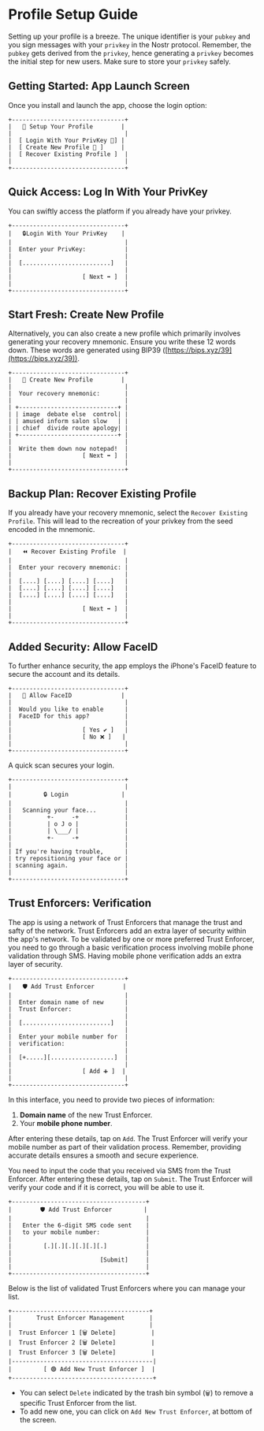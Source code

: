# Profile Setup Guide 

Setting up your profile is a breeze. The unique identifier is your `pubkey` and you sign messages with your `privkey` in the Nostr protocol. Remember, the `pubkey` gets derived from the `privkey`, hence generating a `privkey` becomes the initial step for new users. Make sure to store your `privkey` safely.

## Getting Started: App Launch Screen

Once you install and launch the app, choose the login option:

```
+--------------------------------+
|   🎉 Setup Your Profile        |
|                                |
|  [ Login With Your PrivKey 🔑] |
|  [ Create New Profile 📝 ]     |
|  [ Recover Existing Profile ]  | 
|                                |
+--------------------------------+
```
## Quick Access: Log In With Your PrivKey

You can swiftly access the platform if you already have your privkey.

```
+--------------------------------+
|   🔒Login With Your PrivKey    |
|                                |
|  Enter your PrivKey:           |
|                                |
|  [.........................]   |
|                                |
|                    [ Next ➡️ ]  |
|                                |
+--------------------------------+
```

## Start Fresh: Create New Profile

Alternatively, you can also create a new profile which primarily involves generating your recovery mnemonic. Ensure you write these 12 words down. These words are generated using BIP39 ([https://bips.xyz/39](https://bips.xyz/39)).

```
+--------------------------------+
|   💼 Create New Profile        |
|                                |
|  Your recovery mnemonic:       |
|                                |
| +----------------------------+ |
| | image  debate else  control| |
| | amused inform salon slow   | |
| | chief  divide route apology| |
| +----------------------------+ |
|                                |
|  Write them down now notepad!  |
|                    [ Next ➡️ ]  |
|                                |
+--------------------------------+
```

## Backup Plan: Recover Existing Profile

If you already have your recovery mnemonic, select the `Recover Existing Profile`. This will lead to the recreation of your privkey from the seed encoded in the mnemonic.

```
+--------------------------------+
|   ⏪ Recover Existing Profile  |
|                                |
|  Enter your recovery mnemonic: |
|                                |
|  [....] [....] [....] [....]   |
|  [....] [....] [....] [....]   |
|  [....] [....] [....] [....]   |
|                                |
|                    [ Next ➡️ ]  |
|                                |
+--------------------------------+
```

## Added Security: Allow FaceID

To further enhance security, the app employs the iPhone's FaceID feature to secure the account and its details.

```
+--------------------------------+
|   👤 Allow FaceID              |
|                                |
|  Would you like to enable      |
|  FaceID for this app?          |
|                                |
|                    [ Yes ✔️ ]   |
|                    [ No ❌ ]   |
|                                |
+--------------------------------+
```

A quick scan secures your login.

```
+--------------------------------+
|                                |
|         🔒 Login               |
|                                |
|   Scanning your face...        |
|          +-     -+             |
|          | o J o |             |
|          | \___/ |             |
|          +-     -+             |
|                                |
| If you're having trouble,      |
| try repositioning your face or |
| scanning again.                |
|                                |
+--------------------------------+
```

## Trust Enforcers: Verification

The app is using a network of Trust Enforcers that manage the trust and safty of the network. Trust Enforcers add an extra layer of security within the app's network. To be validated by one or more preferred Trust Enforcer, you need to go through a basic verification process involving mobile phone validation through SMS. Having mobile phone verification adds an extra layer of security.

```
+--------------------------------+
|   🛡️ Add Trust Enforcer        |
|                                |
|  Enter domain name of new      |
|  Trust Enforcer:               |
|                                |
|  [.........................]   |
|                                |
|  Enter your mobile number for  |
|  verification:                 |
|                                |
|  [+.....][..................]  |
|                                |
|                    [ Add ➕ ]  |
|                                |
+--------------------------------+
```

In this interface, you need to provide two pieces of information:
1. **Domain name** of the new Trust Enforcer.
2. Your **mobile phone number**.

After entering these details, tap on `Add`. The Trust Enforcer will verify your mobile number as part of their validation process. Remember, providing accurate details ensures a smooth and secure experience.


You need to input the code that you received via SMS from the Trust Enforcer. After entering these details, tap on `Submit`. The Trust Enforcer will verify your code and if it is correct, you will be able to use it.

```
+--------------------------------------+
|        🛡️ Add Trust Enforcer         |
|                                      |
|   Enter the 6-digit SMS code sent    |
|   to your mobile number:             |
|                                      |
|         [.][.][.][.][.][.]           |
|                                      |
|                         [Submit]     |
|                                      |
+--------------------------------------+
```

Below is the list of validated Trust Enforcers where you can manage your list.

```
+---------------------------------------+
|       Trust Enforcer Management       |
|                                       |
|  Trust Enforcer 1 [🗑️ Delete]          |
|  Trust Enforcer 2 [🗑️ Delete]          |
|  Trust Enforcer 3 [🗑️ Delete]          |
|----------------------------------------|
|         [ 🟢 Add New Trust Enforcer ]  |
+----------------------------------------+
```

- You can select `Delete` indicated by the trash bin symbol (`🗑️`) to remove a specific Trust Enforcer from the list.
- To add new one, you can click on `Add New Trust Enforcer`, at bottom of the screen.

